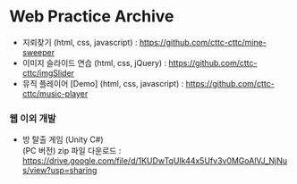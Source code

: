 # Web Practice Archive
* 지뢰찾기 (html, css, javascript) : https://github.com/cttc-cttc/mine-sweeper
* 이미지 슬라이드 연습 (html, css, jQuery) : https://github.com/cttc-cttc/imgSlider
* 뮤직 플레이어 [Demo] (html, css, javascript) : https://github.com/cttc-cttc/music-player
  
  
  
### 웹 이외 개발
* 방 탈출 게임 (Unity C#)  
(PC 버전) zip 파일 다운로드 : https://drive.google.com/file/d/1KUDwTqUIk44x5Ufv3v0MGoAlVJ_NjNus/view?usp=sharing
